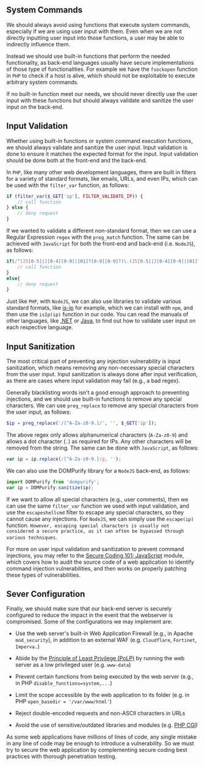 ## System Commands

We should always avoid using functions that execute system commands, especially if we are using user input with them. Even when we are not directly inputting user input into those functions, a user may be able to indirectly influence them.

Instead we should use built-in functions that perform the needed functionality, as back-end languages usually have secure implementations of those type of functionalities. For example we have the `fsockopen` function in `PHP` to check if a host is alive, which should not be exploitable to execute arbitrary system commands.

If no built-in function meet our needs, we should never directly use the user input with these functions but should always validate and sanitize the user input on the back-end.

## Input Validation

Whether using built-in functions or system command execution functions, we should always validate and sanitize the user input. Input validation is done to ensure it matches the expected format for the input. Input validation should be done both at the front-end and the back-end.

In `PHP`, like many other web development languages, there are built in filters for a variety of standard formats, like emails, URLs, and even IPs, which can be used with the `filter_var` function, as follows:
```php
if (filter_var($_GET['ip'], FILTER_VALIDATE_IP)) {
    // call function
} else {
    // deny request
}
```

If we wanted to validate a different non-standard format, then we can use a Regular Expression `regex` with the `preg_match` function. The same can be achieved with `JavaScript` for both the front-end and back-end (i.e. `NodeJS`), as follows:
```javascript
if(/^(25[0-5]|2[0-4][0-9]|[01]?[0-9][0-9]?)\.(25[0-5]|2[0-4][0-9]|[01]?[0-9][0-9]?)\.(25[0-5]|2[0-4][0-9]|[01]?[0-9][0-9]?)\.(25[0-5]|2[0-4][0-9]|[01]?[0-9][0-9]?)$/.test(ip)){
    // call function
}
else{
    // deny request
}
```

Just like `PHP`, with `NodeJS`, we can also use libraries to validate various standard formats, like [is-ip](https://www.npmjs.com/package/is-ip) for example, which we can install with `npm`, and then use the `isIp(ip)` function in our code. You can read the manuals of other languages, like [.NET](https://learn.microsoft.com/en-us/aspnet/web-pages/overview/ui-layouts-and-themes/validating-user-input-in-aspnet-web-pages-sites) or [Java](https://docs.oracle.com/cd/E13226_01/workshop/docs81/doc/en/workshop/guide/netui/guide/conValidatingUserInput.html?skipReload=true), to find out how to validate user input on each respective language.

## Input Sanitization

The most critical part of preventing any injection vulnerability is input sanitization, which means removing any non-necessary special characters from the user input. Input sanitization is always done after input verification, as there are cases where input validation may fail (e.g., a bad regex).

Generally blacklisting words isn't a good enough approach to preventing injections, and we should use built-in functions to remove any special characters. We can use `preg_replace` to remove any special characters from the user input, as follows:
```php
$ip = preg_replace('/[^A-Za-z0-9.]/', '', $_GET['ip']);
```

The above regex only allows alphanumerical characters (`A-Za-z0-9`) and allows a dot character (`.`) as required for IPs. Any other characters will be removed from the string. The same can be done with `JavaScript`, as follows:
```javascript
var ip = ip.replace(/[^A-Za-z0-9.]/g, '');
```

We can also use the DOMPurify library for a `NodeJS` back-end, as follows:
```javascript
import DOMPurify from 'dompurify';
var ip = DOMPurify.sanitize(ip);
```

If we want to allow all special characters (e.g., user comments), then we can use the same `filter_var` function we used with input validation, and use the `escapeshellcmd` filter to escape any special characters, so they cannot cause any injections. For `NodeJS`, we can simply use the `escape(ip)` function. `However, escaping special characters is usually not considered a secure practice, as it can often be bypassed through various techniques`.

For more on user input validation and sanitization to prevent command injections, you may refer to the [Secure Coding 101: JavaScript](https://academy.hackthebox.com/course/preview/secure-coding-101-javascript) module, which covers how to audit the source code of a web application to identify command injection vulnerabilities, and then works on properly patching these types of vulnerabilities.

## Sever Configuration

Finally, we should make sure that our back-end server is securely configured to reduce the impact in the event that the webserver is compromised. Some of the configurations we may implement are:

- Use the web server's built-in Web Application Firewall (e.g., in Apache `mod_security`), in addition to an external WAF (e.g. `Cloudflare`, `Fortinet`, `Imperva`..)
    
- Abide by the [Principle of Least Privilege (PoLP)](https://en.wikipedia.org/wiki/Principle_of_least_privilege) by running the web server as a low privileged user (e.g. `www-data`)
    
- Prevent certain functions from being executed by the web server (e.g., in PHP `disable_functions=system,...`)
    
- Limit the scope accessible by the web application to its folder (e.g. in PHP `open_basedir = '/var/www/html'`)
    
- Reject double-encoded requests and non-ASCII characters in URLs
    
- Avoid the use of sensitive/outdated libraries and modules (e.g. [PHP CGI](https://www.php.net/manual/en/install.unix.commandline.php))

As some web applications have millions of lines of code, any single mistake in any line of code may be enough to introduce a vulnerability. So we must try to secure the web application by complementing secure coding best practices with thorough penetration testing.